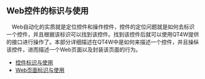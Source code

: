 ## Web控件的标识与使用

　Web自动化的实质就是定位控件和操作控件，控件的定位问题就是如何去标识一个控件，并且根据该标识可以找到该控件。找到该控件后就可以使用QT4W提供的接口进行操作了。本部分详细描述在QT4W中是如何来描述一个控件，并且操纵该控件，进而描述一个Web页面以及封装该页面的行为。

  + [控件标识与使用][1]
  + [Web页面标识与使用][2]
  
  [2]: usage/WebPage.html
  [1]: usage/WebElement.html
  
  